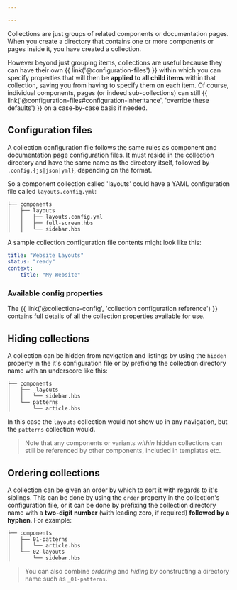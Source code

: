 ```yaml
---

---
```


Collections are just groups of related components or documentation pages. When you create a directory that contains one or more components or pages inside it, you have created a collection.

However beyond just grouping items, collections are useful because they can have their own {{ link('@configuration-files') }} within which you can specify properties that will then be **applied to all child items** within that collection, saving you from having to specify them on each item. Of course, individual components, pages (or indeed sub-collections) can still {{ link('@configuration-files#configuration-inheritance', 'override these defaults') }} on a case-by-case basis if needed.

## Configuration files

A collection configuration file follows the same rules as component and documentation page configuration files. It must reside in the collection directory and have the same name as the directory itself, followed by `.config.{js|json|yml}`, depending on the format.

So a component collection called 'layouts' could have a YAML configuration file called `layouts.config.yml`:

```
├── components
│   ├── layouts
│   │   ├── layouts.config.yml
│   │   ├── full-screen.hbs
│   │   └── sidebar.hbs
```

A sample collection configuration file contents might look like this:

```yaml
title: "Website Layouts"
status: "ready"
context:
    title: "My Website"
```

### Available config properties

The {{ link('@collections-config', 'collection configuration reference') }} contains full details of all the collection properties available for use.

## Hiding collections

A collection can be hidden from navigation and listings by using the `hidden` property in the it's configuration file or by prefixing the collection directory name with an underscore like this:

```
├── components
│   ├── _layouts
│   │   └── sidebar.hbs
│   └── patterns
│       └── article.hbs
```

In this case the `layouts` collection would not show up in any navigation, but the `patterns` collection would.

> Note that any components or variants *within* hidden collections can still be referenced by other components, included in templates etc.

## Ordering collections

A collection can be given an order by which to sort it with regards to it's siblings. This can be done by using the `order` property in the collection's configuration file, or it can be done by prefixing the collection directory name with a **two-digit number** (with leading zero, if required) **followed by a hyphen**. For example:

```
├── components
│   ├── 01-patterns
│   │   └── article.hbs
│   └── 02-layouts
│       └── sidebar.hbs
```

> You can also combine *ordering* and *hiding* by constructing a directory name such as `_01-patterns`.
